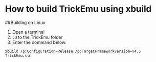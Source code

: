 How to build TrickEmu using xbuild
==================================

##Building on Linux
1. Open a terminal
2. `cd` to the TrickEmu folder
3. Enter the command below:
```
xbuild /p:Configuration=Release /p:TargetFrameworkVersion=v4.5 TrickEmu.sln
```

